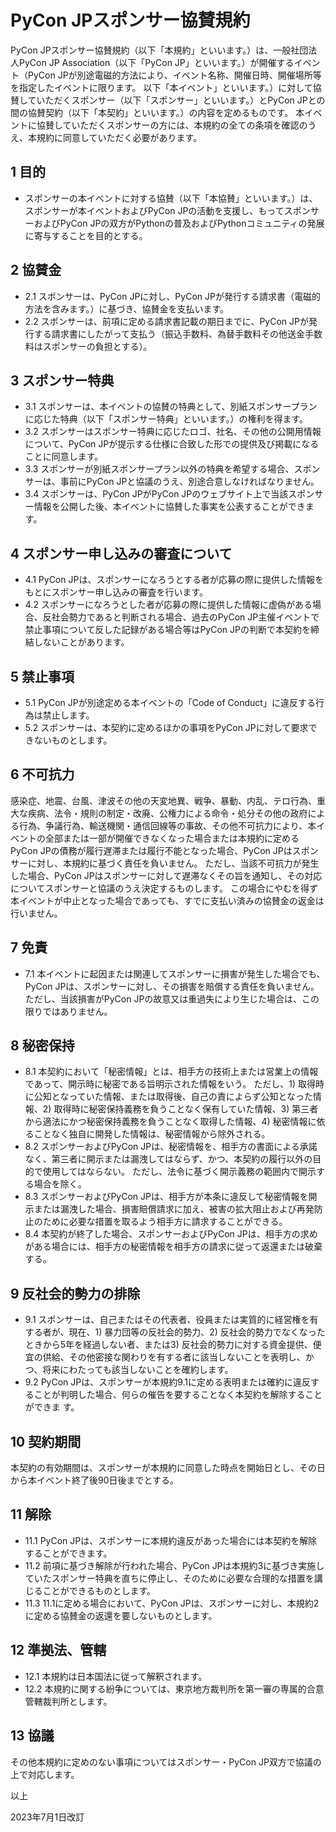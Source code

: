 # PyCon JPスポンサー協賛規約

PyCon JPスポンサー協賛規約（以下「本規約」といいます。）は、一般社団法人PyCon JP Association（以下「PyCon JP」といいます。）が開催するイベント（PyCon JPが別途電磁的方法により、イベント名称、開催日時、開催場所等を指定したイベントに限ります。
以下「本イベント」といいます。）に対して協賛していただくスポンサー（以下「スポンサー」といいます。）とPyCon JPとの間の協賛契約（以下「本契約」といいます。）の内容を定めるものです。
本イベントに協賛していただくスポンサーの方には、本規約の全ての条項を確認のうえ、本規約に同意していただく必要があります。

## 1 目的

* スポンサーの本イベントに対する協賛（以下「本協賛」といいます。）は、スポンサーが本イベントおよびPyCon JPの活動を支援し、もってスポンサーおよびPyCon JPの双方がPythonの普及およびPythonコミュニティの発展に寄与することを目的とする。

## 2 協賛金

* 2.1 スポンサーは、PyCon JPに対し、PyCon JPが発行する請求書（電磁的方法を含みます。）に基づき、協賛金を支払います。
* 2.2 スポンサーは、前項に定める請求書記載の期日までに、PyCon JPが発行する請求書にしたがって支払う（振込手数料、為替手数料その他送金手数料はスポンサーの負担とする）。

## 3 スポンサー特典

* 3.1 スポンサーは、本イベントの協賛の特典として、別紙スポンサープランに応じた特典（以下「スポンサー特典」といいます。）の権利を得ます。
* 3.2 スポンサーはスポンサー特典に応じたロゴ、社名、その他の公開用情報について、PyCon JPが提示する仕様に合致した形での提供及び掲載になることに同意します。
* 3.3 スポンサーが別紙スポンサープラン以外の特典を希望する場合、スポンサーは、事前にPyCon JPと協議のうえ、別途合意しなければなりません。
* 3.4 スポンサーは、PyCon JPがPyCon JPのウェブサイト上で当該スポンサー情報を公開した後、本イベントに協賛した事実を公表することができます。

## 4 スポンサー申し込みの審査について

* 4.1 PyCon JPは、スポンサーになろうとする者が応募の際に提供した情報をもとにスポンサー申し込みの審査を行います。
* 4.2 スポンサーになろうとした者が応募の際に提供した情報に虚偽がある場合、反社会勢力であると判断される場合、過去のPyCon JP主催イベントで禁止事項について反した記録がある場合等はPyCon JPの判断で本契約を締結しないことがあります。

## 5 禁止事項

* 5.1 PyCon JPが別途定める本イベントの「Code of Conduct」に違反する行為は禁止します。
* 5.2 スポンサーは、本契約に定めるほかの事項をPyCon JPに対して要求できないものとします。

## 6 不可抗力

感染症、地震、台風、津波その他の天変地異、戦争、暴動、内乱、テロ行為、重大な疾病、法令・規則の制定・改廃、公権力による命令・処分その他の政府による行為、争議行為、輸送機関・通信回線等の事故、その他不可抗力により、本イベントの全部または一部が開催できなくなった場合または本規約に定めるPyCon JPの債務が履行遅滞または履行不能となった場合、PyCon JPはスポンサーに対し、本規約に基づく責任を負いません。
ただし、当該不可抗力が発生した場合、PyCon JPはスポンサーに対して遅滞なくその旨を通知し、その対応についてスポンサーと協議のうえ決定するものします。
この場合にやむを得ず本イベントが中止となった場合であっても、すでに支払い済みの協賛金の返金は行いません。

## 7 免責

* 7.1 本イベントに起因または関連してスポンサーに損害が発生した場合でも、PyCon JPは、スポンサーに対し、その損害を賠償する責任を負いません。
  ただし、当該損害がPyCon JPの故意又は重過失により生じた場合は、この限りではありません。

## 8 秘密保持

* 8.1 本契約において「秘密情報」とは、相手方の技術上または営業上の情報であって、開示時に秘密である旨明示された情報をいう。
  ただし、1) 取得時に公知となっていた情報、または取得後、自己の責によらず公知となった情報、2) 取得時に秘密保持義務を負うことなく保有していた情報、3) 第三者から適法にかつ秘密保持義務を負うことなく取得した情報、4) 秘密情報に依ることなく独自に開発した情報は、秘密情報から除外される。
* 8.2 スポンサーおよびPyCon JPは、秘密情報を、相手方の書面による承諾なく、第三者に開示または漏洩してはならず、かつ、本契約の履行以外の目的で使用してはならない。
  ただし、法令に基づく開示義務の範囲内で開示する場合を除く。
* 8.3 スポンサーおよびPyCon JPは、相手方が本条に違反して秘密情報を開示または漏洩した場合、損害賠償請求に加え、被害の拡大阻止および再発防止のために必要な措置を取るよう相手方に請求することができる。
* 8.4 本契約が終了した場合、スポンサーおよびPyCon JPは、相手方の求めがある場合には、相手方の秘密情報を相手方の請求に従って返還または破棄する。

## 9 反社会的勢力の排除

* 9.1 スポンサーは、自己またはその代表者、役員または実質的に経営権を有する者が、現在、1) 暴力団等の反社会的勢力、2) 反社会的勢力でなくなったときから5年を経過しない者、または3) 反社会的勢力に対する資金提供、便宜の供給、その他密接な関わりを有する者に該当しないことを表明し、かつ、将来にわたっても該当しないことを確約します。
* 9.2 PyCon JPは、スポンサーが本規約9.1に定める表明または確約に違反することが判明した場合、何らの催告を要することなく本契約を解除することができま す。

## 10 契約期間

本契約の有効期間は、スポンサーが本規約に同意した時点を開始日とし、その日から本イベント終了後90日後までとする。

## 11 解除

* 11.1 PyCon JPは、スポンサーに本規約違反があった場合には本契約を解除することができます。
* 11.2 前項に基づき解除が行われた場合、PyCon JPは本規約3に基づき実施していたスポンサー特典を直ちに停止し、そのために必要な合理的な措置を講じることができるものとします。
* 11.3 11.1に定める場合において、PyCon JPは、スポンサーに対し、本規約2に定める協賛金の返還を要しないものとします。

## 12 準拠法、管轄

* 12.1 本規約は日本国法に従って解釈されます。
* 12.2 本規約に関する紛争については、東京地方裁判所を第一審の専属的合意管轄裁判所とします。

## 13 協議

その他本規約に定めのない事項についてはスポンサー・PyCon JP双方で協議の上で対応します。

以上

2023年7月1日改訂
